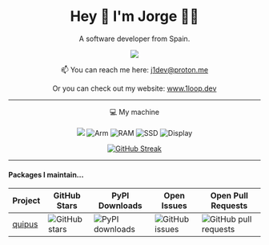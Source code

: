 <h1 align="center">
  Hey 👋 I'm Jorge 👨‍💻
</h1>

<p align="center">
  A software developer from Spain.
</p>

<p align="center">
    <a href="https://www.linkedin.com/in/jorge-ua">
    <img src="https://img.shields.io/badge/linkedin-%230077B5.svg?&style=for-the-badge&logo=linkedin&logoColor=white" />
  </a>
</p>

<p align='center'>
  📫 You can reach me here: <a href='mailto:j1dev@proton.me'>j1dev@proton.me</a>
</p>

<p align='center'>
  Or you can check out my website: <a href='https://1loop.dev' target='_blank'>www.1loop.dev</a>
</p>

---

<p align="center">
  💻 My machine
  <br>
  <br>
  <img src="https://img.shields.io/badge/apple-181717.svg?&style=for-the-badge&logo=apple&logoColor=white&logoWidth=20" />
  <img src="https://img.shields.io/badge/CHIP-Pro--2021-181717?labelColor=0091BD&style=for-the-badge&logo=Arm&logoColor=white&logoWidth=20" alt="Arm" />
  <img src="https://img.shields.io/badge/RAM-16GB-181717.svg?&style=for-the-badge&logoColor=white" alt="RAM"/>
  <img src="https://img.shields.io/badge/SSD-512GB-181717.svg?&style=for-the-badge" alt="SSD"/>
  <img src="https://img.shields.io/badge/Display-16%22-181717.svg?&style=for-the-badge" alt="Display"/>
</p>

<div align="center">
  <a href="https://git.io/streak-stats"><img src="https://github-readme-streak-stats.herokuapp.com?user=J1Loop&theme=github-dark-blue&date_format=j%20M%5B%20Y%5D" alt="GitHub Streak" /></a>
</div>

---

#### Packages I maintain...

| **Project** | **GitHub Stars**              | **PyPI Downloads**                  | **Open Issues**                 | **Open Pull Requests**              |
| ----------- | ----------------------------- | ----------------------------------- | ------------------------------- | ----------------------------------- |
| [quipus]    | ![GitHub stars][quipus-stars] | ![PyPI downloads][quipus-downloads] | ![GitHub issues][quipus-issues] | ![GitHub pull requests][quipus-prs] |



[quipus]: https://github.com/Monkey-Market/quipus
[quipus-stars]: https://img.shields.io/github/stars/monkey-market/quipus?style=social
[quipus-downloads]: https://img.shields.io/pypi/dm/quipus
[quipus-issues]: https://img.shields.io/github/issues/monkey-market/quipus
[quipus-prs]: https://img.shields.io/github/issues-pr/monkey-market/quipus
